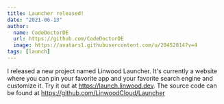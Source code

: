 ```yaml
---
title: Launcher released!
date: "2021-06-13"
author:
  name: CodeDoctorDE
  url: https://github.com/CodeDoctorDE
  image: https://avatars1.githubusercontent.com/u/20452814?v=4
tags: [launch]
---
```


I released a new project named Linwood Launcher. It's currently a website where you can pin your favorite app and your favorite search engine and customize it. Try it out at <https://launch.linwood.dev>.
The source code can be found at <https://github.com/LinwoodCloud/Launcher>
